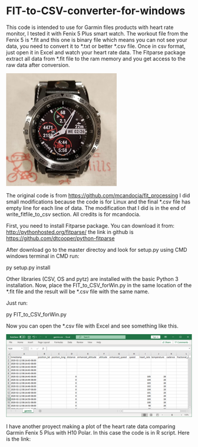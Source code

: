 # FIT-to-CSV-converter-for-windows

This code is intended to use for Garmin files products with heart rate monitor, I tested it with Fenix 5 Plus smart watch. The workout file from the Fenix 5 is *.fit and this one is binary file which means you can not see your data, you need to convert it to *.txt or better *.csv file. Once in csv format, just open it in Excel and watch your heart rate data. The Fitparse package extract all data from *.fit file to the ram memory and you get access to the raw data after conversion.  

<img src="picture/fenix5plus.png" width=300>


The original code is from https://github.com/mcandocia/fit_processing
I did small modifications because the code is for Linux and the final *.csv file has empty line for each line of data. The modification that I did is in the end of write_fitfile_to_csv section. All credits is for mcandocia. 


First, you need to install Fitparse package. You can download it from: http://pythonhosted.org/fitparse/ the link in github is https://github.com/dtcooper/python-fitparse

After download go to the master directoy and look for setup.py using CMD windows terminal
in CMD run:

py setup.py install

Other libraries (CSV, OS and pytz) are installed with the basic Python 3 installation.
Now, place the FIT_to_CSV_forWin.py in the same location of the *.fit file and the result will be *.csv file with the same name.

Just run:

py FIT_to_CSV_forWin.py

Now you can open the *.csv file with Excel and see something like this.

<img src="picture/Capture.PNG" width=800>


I have another proyect making a plot of the heart rate data comparing Garmin Fenix 5 Plus with H10 Polar. In this case the code is in R script. Here is the link:  
